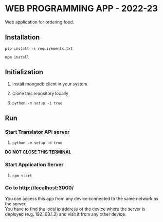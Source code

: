# WEB PROGRAMMING APP - 2022-23

Web application for ordering food.

## Installation

```
pip install -r requirements.txt

npm install
```

## Initialization

1. Install mongodb client in your system.

2. Clone this repository locally

3. 
    ```
    python -m setup -i true
    ```

## Run

### Start Translator API server

1.  
    ```
    python -m setup -d true
    ```

**DO NOT CLOSE THIS TERMINAL**

### Start Application Server

1.
    ```
    npm start
    ```

### Go to [http://localhost:3000/](http://localhost:3000/)

You can access this app from any device connected to the same network as the server.  
You have to find the local ip address of the device where the server is deployed (e.g. 192.168.1.2) and visit it from any other device.
